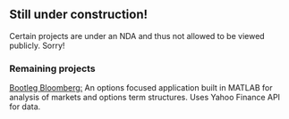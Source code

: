 ## Still under construction! 



Certain projects are under an NDA and thus not allowed to be viewed publicly. Sorry!


### Remaining projects

<a href="/bloomy.html">Bootleg Bloomberg:</a> An options focused application built in MATLAB for analysis of markets and options term structures. Uses Yahoo Finance API for data.
